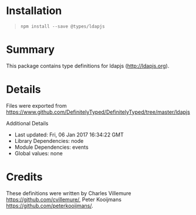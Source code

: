 # Installation
> `npm install --save @types/ldapjs`

# Summary
This package contains type definitions for ldapjs (http://ldapjs.org).

# Details
Files were exported from https://www.github.com/DefinitelyTyped/DefinitelyTyped/tree/master/ldapjs

Additional Details
 * Last updated: Fri, 06 Jan 2017 16:34:22 GMT
 * Library Dependencies: node
 * Module Dependencies: events
 * Global values: none

# Credits
These definitions were written by Charles Villemure <https://github.com/cvillemure/>, Peter Kooijmans <https://github.com/peterkooijmans/>.
